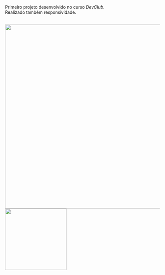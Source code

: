 <p>Primeiro projeto desenvolvido no curso <i>DevClub</i>.
<br> 
Realizado também responsividade.</p>
<br>
<img src="https://raw.githubusercontent.com/karlaweyla/Projeto-We-Care/ad07df4e521c877b1addafca1a28f905ca60afce/img/desktop.png" width="600px"/>
<img src="https://raw.githubusercontent.com/karlaweyla/Projeto-We-Care/ad07df4e521c877b1addafca1a28f905ca60afce/img/mobile.png" width="200px">
